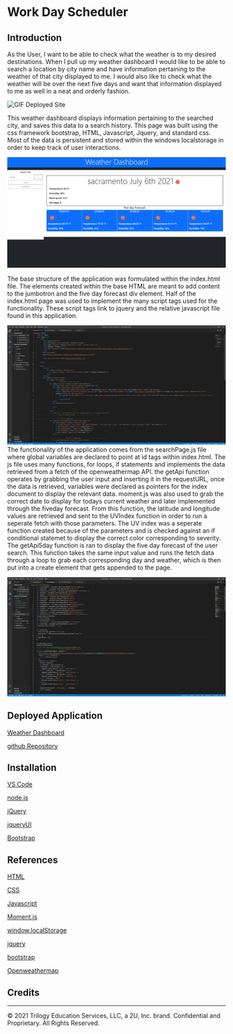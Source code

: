# Work Day Scheduler

## Introduction 

As the User, I want to be able to check what the weather is to my desired destinations. When I pull up my weather dashboard I would like to be able to search a location by city name and have information pertaining to the weather of that city displayed to me. I would also like to check what the weather will be over the next five days and want that information displayed to me as well in a neat and orderly fashion.

![GIF Deployed Site](./Assets/images/weatherDashboard.gif)

This weather dashboard displays information pertaining to the searched city, and saves this data to a search history. This page was built using the css framework bootstrap, HTML, Javascript, Jquery, and standard css. Most of the data is persistent and stored within the windows localstorage in order to keep track of user interactions.

![Deployed application](./Assets/images/deployedSite.png)

The base structure of the application was formulated within the index.html file. The elements created within the base HTML are meant to add content to the jumbotron and the five day forecast div element. Half of the index.html page was used to implement the many script tags used for the functionality. These script tags link to jquery and the relative javascript file found in this application. 

![Index.html](./Assets/images/indexHTML.png)
The functionality of the application comes from the searchPage.js file where global variables are declared to point at id tags within index.html. The js file uses many functions, for loops, if statements and implements the data retrieved from a fetch of the openweathermap API. the getApi function operates by grabbing the user input and inserting it in the requestURL, once the data is retrieved, variables were declared as pointers for the index document to display the relevant data. moment.js was also used to grab the correct date to display for todays current weather and later implemented through the fiveday forecast. From this function, the latitude and longitude values are retrieved and sent to the UVIndex function in order to run a seperate fetch with those parameters. The UV index was a seperate function created because of the parameters and is checked against an if conditional statemet to display the correct color corresponding to severity. The getApi5day function is ran to display the five day forecast of the user search. This function takes the same input value and runs the fetch data through a loop to grab each corresponding day and weather, which is then put into a create element that gets appended to the page. 


![searchPage.js](./Assets/images/searchPage.png)

## Deployed Application 

[Weather Dashboard](https://pn-barnes.github.io/weather-dashboard/)

[github Repository](https://github.com/PN-Barnes/weather-dashboard)

## Installation


[VS Code](https://code.visualstudio.com/)

[node.js](https://nodejs.org/en/)

[jQuery](https://code.jquery.com/)

[jqueryUI](https://jqueryui.com/)

[Bootstrap](https://getbootstrap.com/)

## References

[HTML](https://developer.mozilla.org/en-US/docs/Web/HTML)

[CSS](https://developer.mozilla.org/en-US/docs/Web/CSS)

[Javascript](https://developer.mozilla.org/en-US/docs/Web/JavaScript)

[Moment.js](https://momentjs.com/)

[window.localStorage](https://developer.mozilla.org/en-US/docs/Web/API/Window/localStorage)

[jquery](https://developer.mozilla.org/en-US/docs/Glossary/jQuery)

[bootstrap](https://getbootstrap.com/docs/5.0/getting-started/introduction/)

[Openweathermap](https://openweathermap.org/api)

## Credits

- - -
© 2021 Trilogy Education Services, LLC, a 2U, Inc. brand. Confidential and Proprietary. All Rights Reserved.
